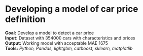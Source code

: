 # Developing a model of car price definition

**Goal:** Develop a model to detect a car price  
**Input:** Dataset with 354000 cars with characteristics and prices  
**Output:** Working model with acceptable MAE 1675  
**Tools:** *Python, Pandas, lightgbm, catboost, sklearn, matplotlib*
